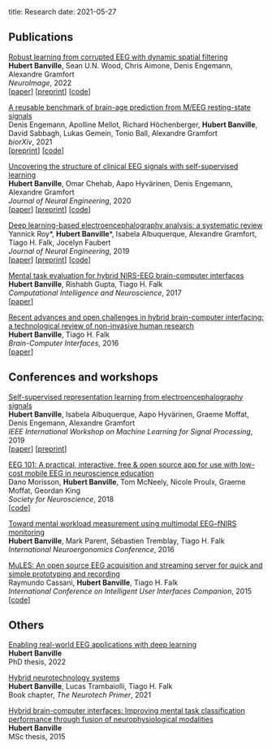title: Research
date: 2021-05-27

## Publications

[Robust learning from corrupted EEG with dynamic spatial filtering](https://www.sciencedirect.com/science/article/pii/S1053811922001239)  
**Hubert Banville**, Sean U.N. Wood, Chris Aimone, Denis Engemann, Alexandre Gramfort  
*NeuroImage*, 2022  
\[[paper](https://www.sciencedirect.com/science/article/pii/S1053811922001239)\] \[[preprint](https://arxiv.org/abs/2105.12916)\] \[[code](https://github.com/hubertjb/dynamic-spatial-filtering)\]

[A reusable benchmark of brain-age prediction from M/EEG resting-state signals](https://www.biorxiv.org/content/10.1101/2021.12.14.472691v1.full)  
Denis Engemann, Apolline Mellot, Richard Höchenberger, **Hubert Banville**, David Sabbagh, Lukas Gemein, Tonio Ball, Alexandre Gramfort  
*biorXiv*, 2021  
\[[preprint](https://www.biorxiv.org/content/10.1101/2021.12.14.472691v1.full)\] \[[code](https://github.com/meeg-ml-benchmarks/meeg-brain-age-benchmark-paper)]

[Uncovering the structure of clinical EEG signals with self-supervised learning](https://iopscience.iop.org/article/10.1088/1741-2552/abca18/meta)  
**Hubert Banville**, Omar Chehab, Aapo Hyvärinen, Denis Engemann, Alexandre Gramfort  
*Journal of Neural Engineering*, 2020  
\[[paper](https://iopscience.iop.org/article/10.1088/1741-2552/abca18/meta)\] \[[preprint](https://arxiv.org/abs/2007.16104)\] \[[code](https://braindecode.org/auto_examples/plot_relative_positioning.html)\]

[Deep learning-based electroencephalography analysis: a systematic review](https://iopscience.iop.org/article/10.1088/1741-2552/ab260c/pdf)  
Yannick Roy\*, **Hubert Banville**\*, Isabela Albuquerque, Alexandre Gramfort, Tiago H. Falk, Jocelyn Faubert  
*Journal of Neural Engineering*, 2019  
\[[paper](https://iopscience.iop.org/article/10.1088/1741-2552/ab260c/pdf)\] \[[preprint](https://arxiv.org/abs/1901.05498)\] \[[code](https://github.com/hubertjb/dl-eeg-review)\]

[Mental task evaluation for hybrid NIRS-EEG brain-computer interfaces](http://downloads.hindawi.com/journals/cin/2017/3524208.pdf)  
**Hubert Banville**, Rishabh Gupta, Tiago H. Falk  
*Computational Intelligence and Neuroscience*, 2017  
\[[paper](http://downloads.hindawi.com/journals/cin/2017/3524208.pdf)\]

[Recent advances and open challenges in hybrid brain-computer interfacing: a technological review of non-invasive human research](https://www.tandfonline.com/doi/abs/10.1080/2326263X.2015.1134958)  
**Hubert Banville**, Tiago H. Falk  
*Brain-Computer Interfaces*, 2016  
\[[paper](https://www.tandfonline.com/doi/abs/10.1080/2326263X.2015.1134958)\]


## Conferences and workshops
[Self-supervised representation learning from electroencephalography signals](https://ieeexplore.ieee.org/document/8918693/)  
**Hubert Banville**, Isabela Albuquerque, Aapo Hyvärinen, Graeme Moffat, Denis Engemann, Alexandre Gramfort  
*IEEE International Workshop on Machine Learning for Signal Processing*, 2019  
\[[paper](https://ieeexplore.ieee.org/document/8918693/)\] \[[preprint](https://arxiv.org/abs/1911.05419)\]

[EEG 101: A practical, interactive, free & open source app for use with low-cost mobile EEG in neuroscience education]()  
Dano Morisson, **Hubert Banville**, Tom McNeely, Nicole Proulx, Graeme Moffat, Geordan King  
*Society for Neuroscience*, 2018  
\[[code](https://github.com/NeuroTechX/eeg-101)\]

[Toward mental workload measurement using multimodal EEG–fNIRS monitoring](https://www.sciencedirect.com/science/article/pii/B9780128119266000579)  
**Hubert Banville**, Mark Parent, Sébastien Tremblay, Tiago H. Falk  
*International Neuroergonomics Conference*, 2016

[MuLES: An open source EEG acquisition and streaming server for quick and simple prototyping and recording](http://musaelab.ca/pdfs/C90A.pdf)  
Raymundo Cassani, **Hubert Banville**, Tiago H. Falk  
*International Conference on Intelligent User Interfaces Companion*, 2015  
\[[code](https://github.com/MuSAELab/MuLES)\]

## Others

[Enabling real-world EEG applications with deep learning](https://www.theses.fr/s221702)  
**Hubert Banville**  
PhD thesis, 2022

[Hybrid neurotechnology systems](https://neurotechx.com/primer/)  
**Hubert Banville**, Lucas Trambaiolli, Tiago H. Falk  
Book chapter, *The Neurotech Primer*, 2021

[Hybrid brain-computer interfaces: Improving mental task classification performance through fusion of neurophysiological modalities](http://espace.inrs.ca/3367/1/Banville,%20Hubert%20J.pdf)  
**Hubert Banville**  
MSc thesis, 2015
